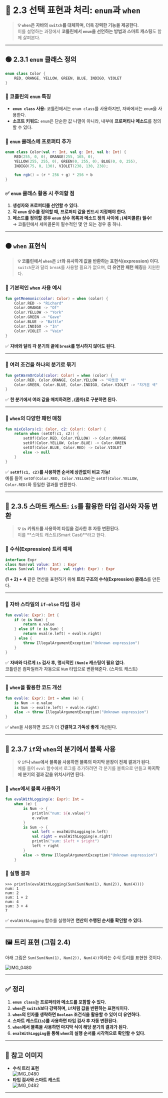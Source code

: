 
# 📌 2.3 선택 표현과 처리: `enum`과 `when`

> **💡 `when`은 자바의 `switch`를 대체하며, 더욱 강력한 기능을 제공한다.**  
> 이를 설명하는 과정에서 **코틀린에서 `enum`을 선언하는 방법과 스마트 캐스팅**도 함께 살펴본다.  

---

## 🟢 2.3.1 `enum` 클래스 정의

```kotlin
enum class Color {
    RED, ORANGE, YELLOW, GREEN, BLUE, INDIGO, VIOLET
}
```

### 🔹 코틀린의 `enum` 특징
- **`enum class` 사용:** 코틀린에서는 `enum class`를 사용하지만, 자바에서는 `enum`을 사용한다.
- **소프트 키워드:** `enum`은 단순한 값 나열이 아니라, 내부에 **프로퍼티나 메소드**를 정의할 수 있다.

### 🔹 `enum` 클래스에 프로퍼티 추가

```kotlin
enum class Color(val r: Int, val g: Int, val b: Int) {
    RED(255, 0, 0), ORANGE(255, 165, 0),
    YELLOW(255, 255, 0), GREEN(0, 255, 0), BLUE(0, 0, 255),
    INDIGO(75, 0, 130), VIOLET(238, 130, 238);

    fun rgb() = (r * 256 + g) * 256 + b
}
```

### ✅ `enum` 클래스 활용 시 주의할 점
1. **생성자와 프로퍼티를 선언할 수 있다.**
2. **각 `enum` 상수를 정의할 때, 프로퍼티 값을 반드시 지정해야 한다.**
3. **메소드를 정의할 경우 `enum` 상수 목록과 메소드 정의 사이에 `;`(세미콜론) 필수!**  
   → 코틀린에서 세미콜론이 필수적인 몇 안 되는 경우 중 하나.

---

## 🟠 `when` 표현식

> **💡 코틀린에서 `when`은 `if`와 유사하게 값을 반환하는 **표현식(expression)** 이다.**  
> `switch`문과 달리 `break`를 사용할 필요가 없으며, **더 유연한 패턴 매칭**을 지원한다.

### 🔹 기본적인 `when` 사용 예시

```kotlin
fun getMnemonic(color: Color) = when (color) {
    Color.RED -> "Richard"
    Color.ORANGE -> "Of"
    Color.YELLOW -> "York"
    Color.GREEN -> "Gave"
    Color.BLUE -> "Battle"
    Color.INDIGO -> "In"
    Color.VIOLET -> "Vain"
}
```

✅ **자바와 달리 각 분기의 끝에 `break`를 명시하지 않아도 된다.**

---

### 🔹 여러 조건을 하나의 분기로 묶기

```kotlin
fun getWarmOrCold(color: Color) = when (color) {
    Color.RED, Color.ORANGE, Color.YELLOW -> "따뜻한 색"
    Color.GREEN, Color.BLUE, Color.INDIGO, Color.VIOLET -> "차가운 색"
}
```

✅ **한 분기에서 여러 값을 매치하려면 `,`(콤마)로 구분하면 된다.**

---

### 🔹 `when`의 다양한 패턴 매칭

```kotlin
fun mixColors(c1: Color, c2: Color): Color? {
    return when (setOf(c1, c2)) {
        setOf(Color.RED, Color.YELLOW) -> Color.ORANGE
        setOf(Color.YELLOW, Color.BLUE) -> Color.GREEN
        setOf(Color.BLUE, Color.RED) -> Color.VIOLET
        else -> null
    }
}
```

✅ **`setOf(c1, c2)`를 사용하면 순서에 상관없이 비교 가능!**  
예를 들어 `setOf(Color.RED, Color.YELLOW)`는 `setOf(Color.YELLOW, Color.RED)`와 동일한 결과를 반환한다.

---

## 🔵 2.3.5 스마트 캐스트: `is`를 활용한 타입 검사와 자동 변환

> **💡 `is` 키워드를 사용하여 타입을 검사한 후 자동 변환된다.**  
> 이를 **스마트 캐스트(Smart Cast)**라고 한다.

### 🔹 수식(Expression) 트리 예제

```kotlin
interface Expr
class Num(val value: Int) : Expr
class Sum(val left: Expr, val right: Expr) : Expr
```

**(1 + 2) + 4** 같은 연산을 표현하기 위해 **트리 구조의 수식(Expression) 클래스**를 만든다.

---

### 🔹 자바 스타일의 `if-else` 타입 검사

```kotlin
fun eval(e: Expr): Int {
    if (e is Num) {
        return e.value
    } else if (e is Sum) {
        return eval(e.left) + eval(e.right)
    } else {
        throw IllegalArgumentException("Unknown expression")
    }
}
```

✅ **자바와 다르게 `is` 검사 후, 명시적인 `(Num)e` 캐스팅이 필요 없다.**  
코틀린은 컴파일러가 자동으로 `Num` 타입으로 변환해준다. (스마트 캐스트)

---

### 🔹 `when`을 활용한 코드 개선

```kotlin
fun eval(e: Expr): Int = when (e) {
    is Num -> e.value
    is Sum -> eval(e.left) + eval(e.right)
    else -> throw IllegalArgumentException("Unknown expression")
}
```

✅ `when`을 사용하면 코드가 더 **간결하고 가독성 좋게** 개선된다.

---

## 🔵 2.3.7 `if`와 `when`의 분기에서 블록 사용

> **💡 `if`나 `when`에서 블록을 사용하면 블록의 마지막 문장이 전체 결과가 된다.**  
> 예를 들어 `eval` 함수에서 로그를 추가하려면 각 분기를 블록으로 만들고 **마지막에 분기의 결과 값을 위치시키면 된다.**

### 🔹 `when`에서 블록 사용하기

```kotlin
fun evalWithLogging(e: Expr): Int =
    when (e) {
        is Num -> {
            println("num: ${e.value}")
            e.value
        }
        is Sum -> {
            val left = evalWithLogging(e.left)
            val right = evalWithLogging(e.right)
            println("sum: $left + $right")
            left + right
        }
        else -> throw IllegalArgumentException("Unknown expression")
    }
```

### 🔹 실행 결과

```shell
>>> println(evalWithLogging(Sum(Sum(Num(1), Num(2)), Num(4))))
num: 1
num: 2
sum: 1 + 2
num: 4
sum: 3 + 4
7
```

✅ `evalWithLogging` 함수를 실행하면 **연산이 수행된 순서를 확인할 수 있다.**

---

## 🖼 트리 표현 (그림 2.4)

아래 그림은 `Sum(Sum(Num(1), Num(2)), Num(4))`이라는 수식 트리를 표현한 것이다.

![IMG_0480](https://github.com/user-attachments/assets/c6e50bba-4b0b-4dc8-8349-0f878e660155)

---

## ✅ 정리

1. **`enum class`는 프로퍼티와 메소드를 포함할 수 있다.**
2. **`when`은 `switch`보다 강력하며, `if`처럼 값을 반환하는 표현식이다.**
3. **`when`의 인자를 생략하면 `Boolean` 조건식을 활용할 수 있어 더 유연하다.**
4. **스마트 캐스트(`is`)를 사용하면 타입 검사 후 자동 변환된다.**
5. **`when`에서 블록을 사용하면 마지막 식이 해당 분기의 결과가 된다.**
6. **`evalWithLogging`을 통해 `when`의 실행 순서를 시각적으로 확인할 수 있다.**

---

## 📌 참고 이미지

- **수식 트리 표현**  
![IMG_0480](https://github.com/user-attachments/assets/854f0ac3-e048-4009-8439-445d5d45ffea)
- **타입 검사와 스마트 캐스트**  
![IMG_0482](https://github.com/user-attachments/assets/8a74cfa8-07d2-4209-aeaa-0caa8420fa6a)

---
